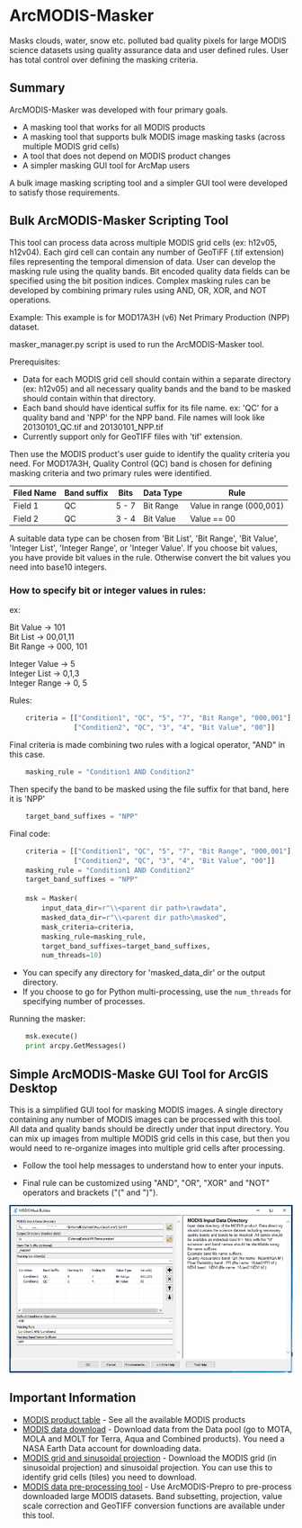 # ArcMODIS-Masker
Masks clouds, water, snow etc. polluted bad quality pixels for large MODIS science datasets using quality assurance data and user defined rules. User has total control over defining the masking criteria.

## Summary
ArcMODIS-Masker was developed with four primary goals.
* A masking tool that works for all MODIS products
* A masking tool that supports bulk MODIS image masking tasks (across multiple MODIS grid cells)
* A tool that does not depend on MODIS product changes
* A simpler masking GUI tool for ArcMap users

A bulk image masking scripting tool and a simpler GUI tool were developed to satisfy those requirements.

## Bulk ArcMODIS-Masker Scripting Tool

This tool can process data across multiple MODIS grid cells (ex: h12v05, h12v04). Each gird cell can contain any number of GeoTiFF (.tif extension) files representing the temporal dimension of data. User can develop the masking rule using the quality bands. Bit encoded quality data fields can be specified using the bit position indices. Complex masking rules can be developed by combining primary rules using AND, OR, XOR, and NOT operations.

Example: This example is for MOD17A3H (v6) Net Primary Production (NPP) dataset.

masker_manager.py script is used to run the ArcMODIS-Masker tool.

Prerequisites:

* Data for each MODIS grid cell should contain within a separate directory (ex: h12v05) and all necessary quality bands and the band to be masked should contain within that directory.
* Each band should have identical suffix for its file name.
  ex: 'QC' for a quality band and 'NPP' for the NPP band. File names will look like 20130101_QC.tif and 20130101_NPP.tif
* Currently support only for GeoTIFF files with 'tif' extension.

Then use the MODIS product's user guide to identify the quality criteria you need. For MOD17A3H, Quality Control (QC) band is chosen for defining masking criteria and two primary rules were identified.

| Filed Name  | Band suffix | Bits | Data Type |Rule |
| ------------- | ------------- |------------- |------------- |------------- |
| Field 1  | QC  | 5 - 7  |Bit Range  |Value in range (000,001)  |
| Field 2  | QC  | 3 - 4  |Bit Value  |Value == 00 |

A suitable data type can be chosen from 'Bit List', 'Bit Range', 'Bit Value', 'Integer List', 'Integer Range', or 'Integer Value'. If you choose bit values, you have provide bit values in the rule. Otherwise convert the bit values you need into base10 integers.

### How to specify bit or integer values in rules:
ex: 

Bit Value -> 101<br/>
Bit List -> 00,01,11<br/>
Bit Range -> 000, 101

Integer Value -> 5<br/>
Integer List -> 0,1,3<br/>
Integer Range -> 0, 5

Rules:

```Python
    criteria = [["Condition1", "QC", "5", "7", "Bit Range", "000,001"],
                ["Condition2", "QC", "3", "4", "Bit Value", "00"]]
```

Final criteria is made combining two rules with a logical operator, "AND" in this case.

```Python
    masking_rule = "Condition1 AND Condition2"
```

Then specify the band to be masked using the file suffix for that band, here it is 'NPP'

```Python
    target_band_suffixes = "NPP"
```

Final code:

```Python
    criteria = [["Condition1", "QC", "5", "7", "Bit Range", "000,001"],
                ["Condition2", "QC", "3", "4", "Bit Value", "00"]]
    masking_rule = "Condition1 AND Condition2"
    target_band_suffixes = "NPP"
    
    msk = Masker(       
        input_data_dir=r"\\<parent dir path>\rawdata",
        masked_data_dir=r"\\<parent dir path>\masked",
        mask_criteria=criteria,
        masking_rule=masking_rule,
        target_band_suffixes=target_band_suffixes,
        num_threads=10)
```

* You can specify any directory for 'masked_data_dir' or the output directory.
* If you choose to go for Python multi-processing, use the `num_threads` for specifying number of processes.

Running the masker:

```Python
    msk.execute()
    print arcpy.GetMessages()
```


## Simple ArcMODIS-Maske GUI Tool for ArcGIS Desktop

This is a simplified GUI tool for masking MODIS images. A single directory containing any number of MODIS images can be processed with this tool. All data and quality bands should be directly under that input directory. You can mix up images from multiple MODIS grid cells in this case, but then you would need to re-organize images into multiple grid cells after processing.

* Follow the tool help messages to understand how to enter your inputs.

* Final rule can be customized using "AND", "OR", "XOR" and "NOT" operators and brackets ("(" and ")").


![Alt text](MaskBuilder_screen1.PNG?raw=true "ArcMODIS Masker Tool")

## Important Information
* [MODIS product table](https://lpdaac.usgs.gov/dataset_discovery/modis/modis_products_table) - See all the available MODIS products
* [MODIS data download](https://e4ftl01.cr.usgs.gov/) - Download data from the Data pool (go to MOTA, MOLA and MOLT for Terra, Aqua and Combined products). You need a NASA Earth Data account for downloading data.
* [MODIS grid and sinusoidal projection](modis_grid.zip) - Download the MODIS grid (in sinusoidal projection) and sinusoidal projection. You can use this to identify grid cells (tiles) you need to download.
* [MODIS data pre-processing tool](https://github.com/udayaj/ArcMODIS-Prepro) - Use ArcMODIS-Prepro to pre-process downloaded large MODIS datasets. Band subsetting, projection, value scale correction and GeoTIFF conversion functions are available under this tool.
